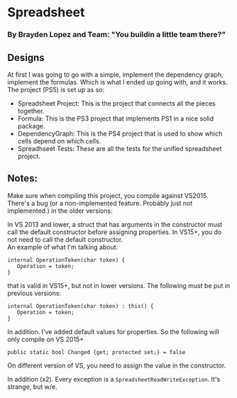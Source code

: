 # Spreadsheet
### By Brayden Lopez and Team: "You buildin a little team there?"

## Designs
At first I was going to go with a simple, implement the dependency graph, implement the formulas.
Which is what I ended up going with, and it works.  
The project (PS5) is set up as so:
- Spreadsheet Project: This is the project that connects all the pieces together.
- Formula: This is the PS3 project that implements PS1 in a nice solid package.
- DependencyGraph: This is the PS4 project that is used to show which cells depend on which cells.
- Spreadhseet Tests: These are all the tests for the unified spreadsheet project.

## Notes:
Make sure when compiling this project, you compile against VS2015. There's a bug (or a non-implemented feature. Probably just not implemented.) in the older versions:

In VS 2013 and lower, a struct that has arguments in the constructor must call the default constructor before assigning properties. In VS15+, you do not need to call the default constructor.   
An example of what I'm talking about:

```
internal OperationToken(char token) { 
   Operation = token; 
} 
```

that is valid in VS15+, but not in lower versions. 
The following must be put in previous versions:

```
internal OperationToken(char token) : this() { 
   Operation = token; 
} 
```

In addition. I've added default values for properties. So the following will only compile on VS 2015+

```
public static bool Changed {get; protected set;} = false
```

On different version of VS, you need to assign the value in the constructor.

In addition (x2). Every exception is a `SpreadsheetReadWriteException`. It's strange, but w/e.

